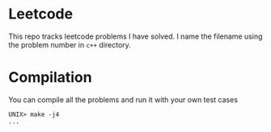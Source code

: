 # Leetcode
This repo tracks leetcode problems I have solved. I name the filename using the problem number in `c++` directory. 

# Compilation
You can compile all the problems and run it with your own test cases
```
UNIX> make -j4
...
```
